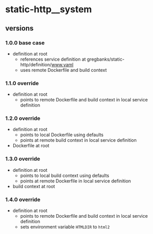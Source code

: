 # static-http__system

## versions

### 1.0.0 base case

- definition at root
    - references service definition at gregbanks/static-http/definition/www.yaml
    - uses remote Dockerfile and build context

### 1.1.0 override

- definition at root
    - points to remote Dockerfile and build context in local service definition

### 1.2.0 override

- definition at root
    - points to local Dockerfile using defaults
    - points at remote build context in local service definition
- Dockerfile at root

### 1.3.0 override

- definition at root
    - points to local build context using defaults
    - points at remote Dockerfile in local service definition
- build context at root

### 1.4.0 override

- definition at root
    - points to remote Dockerfile and build context in local service definition
    - sets environment variable `HTMLDIR` to `html2`

